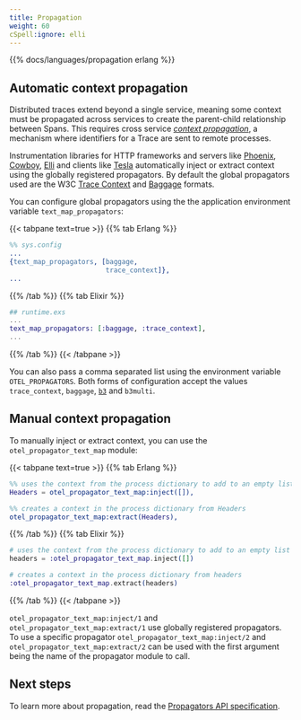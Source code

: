 ```yaml
---
title: Propagation
weight: 60
cSpell:ignore: elli
---
```


{{% docs/languages/propagation erlang %}}

## Automatic context propagation

Distributed traces extend beyond a single service, meaning some context must be
propagated across services to create the parent-child relationship between
Spans. This requires cross service
[_context propagation_](/docs/specs/otel/overview/#context-propagation), a
mechanism where identifiers for a Trace are sent to remote processes.

Instrumentation libraries for HTTP frameworks and servers like
[Phoenix](https://github.com/open-telemetry/opentelemetry-erlang-contrib/tree/main/instrumentation/opentelemetry_phoenix),
[Cowboy](https://github.com/open-telemetry/opentelemetry-erlang-contrib/tree/main/instrumentation/opentelemetry_cowboy),
[Elli](https://github.com/open-telemetry/opentelemetry-erlang-contrib/tree/main/instrumentation/opentelemetry_elli)
and clients like
[Tesla](https://github.com/open-telemetry/opentelemetry-erlang-contrib/tree/main/instrumentation/opentelemetry_tesla)
automatically inject or extract context using the globally registered
propagators. By default the global propagators used are the W3C
[Trace Context](https://w3c.github.io/trace-context/) and
[Baggage](https://www.w3.org/TR/baggage/) formats.

You can configure global propagators using the the application environment
variable `text_map_propagators`:

{{< tabpane text=true >}} {{% tab Erlang %}}

```erlang
%% sys.config
...
{text_map_propagators, [baggage,
                        trace_context]},
...
```

{{% /tab %}} {{% tab Elixir %}}

```elixir
## runtime.exs
...
text_map_propagators: [:baggage, :trace_context],
...
```

{{% /tab %}} {{< /tabpane >}}

You can also pass a comma separated list using the environment variable
`OTEL_PROPAGATORS`. Both forms of configuration accept the values
`trace_context`, `baggage`, [`b3`](https://github.com/openzipkin/b3-propagation)
and `b3multi`.

## Manual context propagation

To manually inject or extract context, you can use the
`otel_propagator_text_map` module:

{{< tabpane text=true >}} {{% tab Erlang %}}

```erlang
%% uses the context from the process dictionary to add to an empty list of headers
Headers = otel_propagator_text_map:inject([]),

%% creates a context in the process dictionary from Headers
otel_propagator_text_map:extract(Headers),
```

{{% /tab %}} {{% tab Elixir %}}

```elixir
# uses the context from the process dictionary to add to an empty list of headers
headers = :otel_propagator_text_map.inject([])

# creates a context in the process dictionary from headers
:otel_propagator_text_map.extract(headers)
```

{{% /tab %}} {{< /tabpane >}}

`otel_propagator_text_map:inject/1` and `otel_propagator_text_map:extract/1` use
globally registered propagators. To use a specific propagator
`otel_propagator_text_map:inject/2` and `otel_propagator_text_map:extract/2` can
be used with the first argument being the name of the propagator module to call.

## Next steps

To learn more about propagation, read the
[Propagators API specification](/docs/specs/otel/context/api-propagators/).
